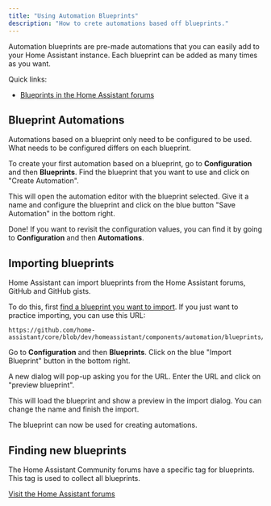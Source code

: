 ```yaml
---
title: "Using Automation Blueprints"
description: "How to crete automations based off blueprints."
---
```


Automation blueprints are pre-made automations that you can easily add to your Home Assistant instance. Each blueprint can be added as many times as you want.

Quick links:
 - [Blueprints in the Home Assistant forums][blueprint-tag]

## Blueprint Automations

Automations based on a blueprint only need to be configured to be used. What needs to be configured differs on each blueprint.

To create your first automation based on a blueprint, go to **Configuration** and then **Blueprints**. Find the blueprint that you want to use and click on "Create Automation".

This will open the automation editor with the blueprint selected. Give it a name and configure the blueprint and click on the blue button "Save Automation" in the bottom right.

Done! If you want to revisit the configuration values, you can find it by going to **Configuration** and then **Automations**.

## Importing blueprints

Home Assistant can import blueprints from the Home Assistant forums, GitHub and GitHub gists.

To do this, first [find a blueprint you want to import][blueprint-tag]. If you just want to practice importing, you can use this URL:

```text
https://github.com/home-assistant/core/blob/dev/homeassistant/components/automation/blueprints/motion_light.yaml
```

Go to **Configuration** and then **Blueprints**. Click on the blue "Import Blueprint" button in the bottom right.

A new dialog will pop-up asking you for the URL. Enter the URL and click on "preview blueprint".

This will load the blueprint and show a preview in the import dialog. You can change the name and finish the import.

The blueprint can now be used for creating automations.

## Finding new blueprints

The Home Assistant Community forums have a specific tag for blueprints. This tag is used to collect all blueprints.

[Visit the Home Assistant forums][blueprint-tag]

[blueprint-tag]: https://community.home-assistant.io/tag/blueprint
